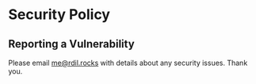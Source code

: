 # Security Policy

## Reporting a Vulnerability

Please email me@rdil.rocks with details about any security issues. Thank you.
